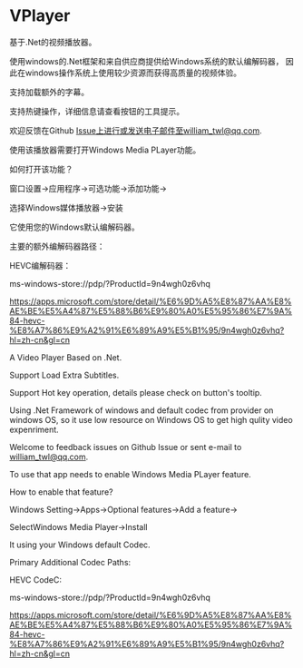 # VPlayer


基于.Net的视频播放器。

使用windows的.Net框架和来自供应商提供给Windows系统的默认编解码器，
因此在windows操作系统上使用较少资源而获得高质量的视频体验。

支持加载额外的字幕。

支持热键操作，详细信息请查看按钮的工具提示。



欢迎反馈在Github Issue上进行或发送电子邮件至william_twl@qq.com.




使用该播放器需要打开Windows Media PLayer功能。

如何打开该功能？

窗口设置→应用程序→可选功能→添加功能→

选择Windows媒体播放器→安装

它使用您的Windows默认编解码器。



主要的额外编解码器路径：

HEVC编解码器：

ms-windows-store://pdp/?ProductId=9n4wgh0z6vhq

https://apps.microsoft.com/store/detail/%E6%9D%A5%E8%87%AA%E8%AE%BE%E5%A4%87%E5%88%B6%E9%80%A0%E5%95%86%E7%9A%84-hevc-%E8%A7%86%E9%A2%91%E6%89%A9%E5%B1%95/9n4wgh0z6vhq?hl=zh-cn&gl=cn



A Video Player Based on .Net.

Support Load Extra Subtitles.

Support Hot key operation, details please check on button's tooltip.

Using .Net Framework of windows and default codec from provider on windows OS, 
so it use low resource on Windows OS to get high qulity video expenriment.


Welcome to feedback issues on Github Issue or sent e-mail to william_twl@qq.com.


To use that app needs to enable Windows Media PLayer feature.

How to enable that feature?

Windows Setting→Apps→Optional features→Add a feature→

SelectWindows Media Player→Install


It using your Windows default Codec.

Primary Additional Codec Paths:

HEVC CodeC:

ms-windows-store://pdp/?ProductId=9n4wgh0z6vhq


https://apps.microsoft.com/store/detail/%E6%9D%A5%E8%87%AA%E8%AE%BE%E5%A4%87%E5%88%B6%E9%80%A0%E5%95%86%E7%9A%84-hevc-%E8%A7%86%E9%A2%91%E6%89%A9%E5%B1%95/9n4wgh0z6vhq?hl=zh-cn&gl=cn
